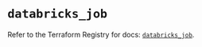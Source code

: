 # `databricks_job`

Refer to the Terraform Registry for docs: [`databricks_job`](https://registry.terraform.io/providers/databricks/databricks/1.62.0/docs/resources/job).
